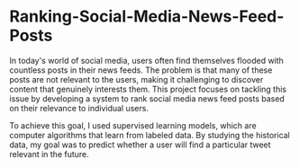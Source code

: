 # Ranking-Social-Media-News-Feed-Posts

In today's world of social media, users often find themselves flooded with countless posts in their news feeds. The problem is that many of these posts are not relevant to the users, making it challenging to discover content that genuinely interests them. This project focuses on tackling this issue by developing a system to rank social media news feed posts based on their relevance to individual users.

To achieve this goal, I used supervised learning models, which are computer algorithms that learn from labeled data. By studying the historical data, my goal was to predict whether a user will find a particular tweet relevant in the future.
